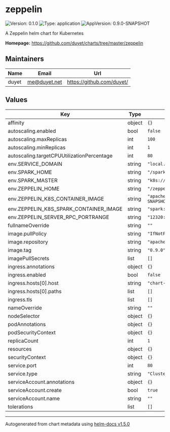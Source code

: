 # zeppelin

![Version: 0.1.0](https://img.shields.io/badge/Version-0.1.0-informational?style=flat-square) ![Type: application](https://img.shields.io/badge/Type-application-informational?style=flat-square) ![AppVersion: 0.9.0-SNAPSHOT](https://img.shields.io/badge/AppVersion-0.9.0--SNAPSHOT-informational?style=flat-square)

A Zeppelin helm chart for Kubernetes

**Homepage:** <https://github.com/duyet/charts/tree/master/zeppelin>

## Maintainers

| Name | Email | Url |
| ---- | ------ | --- |
| duyet | me@duyet.net | https://github.com/duyet/ |

## Values

| Key | Type | Default | Description |
|-----|------|---------|-------------|
| affinity | object | `{}` |  |
| autoscaling.enabled | bool | `false` |  |
| autoscaling.maxReplicas | int | `100` |  |
| autoscaling.minReplicas | int | `1` |  |
| autoscaling.targetCPUUtilizationPercentage | int | `80` |  |
| env.SERVICE_DOMAIN | string | `"local.zeppelin-project.org:8080"` |  |
| env.SPARK_HOME | string | `"/spark"` |  |
| env.SPARK_MASTER | string | `"k8s://https://kubernetes.default.svc"` |  |
| env.ZEPPELIN_HOME | string | `"/zeppelin"` |  |
| env.ZEPPELIN_K8S_CONTAINER_IMAGE | string | `"apache/zeppelin-interpreter:0.9.0-SNAPSHOT"` |  |
| env.ZEPPELIN_K8S_SPARK_CONTAINER_IMAGE | string | `"spark:2.4.5"` |  |
| env.ZEPPELIN_SERVER_RPC_PORTRANGE | string | `"12320:12320"` |  |
| fullnameOverride | string | `""` |  |
| image.pullPolicy | string | `"IfNotPresent"` |  |
| image.repository | string | `"apache/zeppelin"` |  |
| image.tag | string | `"0.9.0"` |  |
| imagePullSecrets | list | `[]` |  |
| ingress.annotations | object | `{}` |  |
| ingress.enabled | bool | `false` |  |
| ingress.hosts[0].host | string | `"chart-example.local"` |  |
| ingress.hosts[0].paths | list | `[]` |  |
| ingress.tls | list | `[]` |  |
| nameOverride | string | `""` |  |
| nodeSelector | object | `{}` |  |
| podAnnotations | object | `{}` |  |
| podSecurityContext | object | `{}` |  |
| replicaCount | int | `1` |  |
| resources | object | `{}` |  |
| securityContext | object | `{}` |  |
| service.port | int | `80` |  |
| service.type | string | `"ClusterIP"` |  |
| serviceAccount.annotations | object | `{}` |  |
| serviceAccount.create | bool | `true` |  |
| serviceAccount.name | string | `""` |  |
| tolerations | list | `[]` |  |

----------------------------------------------
Autogenerated from chart metadata using [helm-docs v1.5.0](https://github.com/norwoodj/helm-docs/releases/v1.5.0)
